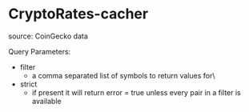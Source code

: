# CryptoRates-cacher

source: CoinGecko data

Query Parameters:

- filter
  - a comma separated list of symbols to return values for\
- strict
  - if present it will return error = true unless every pair in a filter is available
